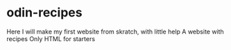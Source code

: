# odin-recipes
Here I will make my first website from skratch, with little help
A website with recipes
Only HTML for starters